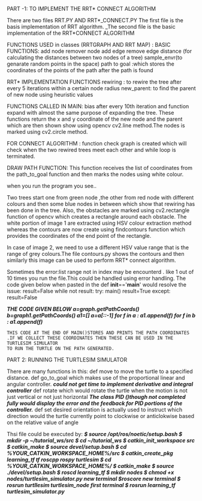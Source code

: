 
PART -1:
TO IMPLEMENT THE RRT* CONNECT ALGORITHM

There are two files RRT.PY AND RRT*_CONNECT.PY
The first file is the basis implementation of RRT algorithm.
_The second file is the basic implementation of the RRT*CONNECT ALGORITHM


FUNCTIONS USED in classes (RRTGRAPH AND RRT MAP) :
BASIC FUNCTIONS:
add node
remover node
add edge
remove edge
distance (for calculating the distances between two nodes of a tree)
sample_envr(to genarate random points in the space)
path  to goal :which stores the coordinates of the points of the path after the path is found

RRT* IMPLEMENTATION FUNCTIONS
rewiring : to rewire the tree after every 5 iterations within a certain node radius
new_parent: to find the parent of new node using heuristic values

FUNCTIONS CALLED IN MAIN:
bias after every 10th iteration  and function expand with almost the same purpose of expanding the tree.
These functions return  the x and y coordinate of the new node and the parent which are then shown show using opencv cv2.line method.The nodes 
is marked using cv2.circle method.

FOR CONNECT ALGORITHM :
function check graph is created which will check when the two rewired trees meet each other and while loop is terminated.

DRAW PATH FUNCTION:
This function receives the list of coordinates from the path_to_goal function and then marks the nodes using white colour.

when you run the program you see..

Two trees start one from green node ,the other from red node with different colours and then some blue nodes in between
which show that rewiring has been done in the tree.
Also, the obstacles are marked using cv2.rectangle function of opencv which creates a rectangle around each obstacle. 
The white portion of image 1 are extracted using HSV colour extraction method whereas the contours are now create using findcontours function which provides the 
coordinates of the end point of the rectangle.

In case of image 2, we need to use a different HSV value range that is the range of grey colours.The file contours.py shows the contours and then similarly this 
image can be used to perform RRT* connect algorithm.

Sometimes the error:list range not in index may be encounterd . like 1 out of 10 times you run the file.This could be handled using error handling.
The code given below when pasted in the def __init__=='__main__' would resolve the issue:
result=False
    while not result:
        try:
            main()
            result=True
        except:
            result=False


*****THE CODE GIVEN BELOW
    a=graph.getPathCoords()
    b=graph1.getPathCoords()
    a1=[]
    a=a[::-1]
    for f in a :
        a1.append(f)
    for f in b :
        a1.append(f)*****
        
        
        
    THIS CODE AT THE END OF MAIN()STORES AND PRINTS THE PATH COORDINATES    .IF WE COLLECT THESE COORDINATES THEN THESE CAN BE USED IN THE TURTLESIM SIMULATOR 
    TO RUN THE TURTLE ON THE PATH GENERATED.
    
    
PART 2: RUNNING THE TURTLESIM SIMULATOR

There are many functions  in this:
 def move to move the turtle to a specified distance.
 def go_to_goal which makes use of the proportional linear and angular controller. 
 ***could not get time to implement derivative and integral controller***
 def rotate which would rotate the turtle when the motion is not just vertical or not just horizontal
 ***The class PID ()though not completed fully would display the error and the feedback for PID portions of the controller.***
 def set desired orientation is actually used to instruct which direction would the turtle currently point to clockwise or anticlokwise based on the relative 
 value of angle
 
 Thsi file could be executed by:
***$ source /opt/ros/noetic/setup.bash
$ mkdir -p ~/tutorial_ws/src
$ cd ~/tutorial_ws
$ catkin_init_workspace src
$ catkin_make
$ source devel/setup.bash
$ cd %YOUR_CATKIN_WORKSPACE_HOME%/src
$ catkin_create_pkg learning_tf tf roscpp rospy turtlesim
 $ cd %YOUR_CATKIN_WORKSPACE_HOME%/
 $ catkin_make
 $ source ./devel/setup.bash
 $ roscd learning_tf
 $ mkdir nodes
  $ chmod +x nodes/turtlesim_simulator.py
  new terminal
   $roscore
  new terminal
  $ rosrun turtllesim turtlesim_node
first terminal
  $ rosrun learning_tf turtlesim_simulator.py***
 

    





